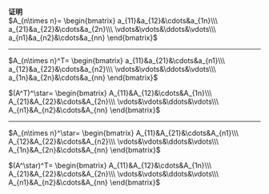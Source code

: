 **证明**  
 $A_{n\times n}=  
\begin{bmatrix}  
a_{11}&a_{12}&\cdots&a_{1n}\\\   
a_{21}&a_{22}&\cdots&a_{2n}\\\   
\vdots&\vdots&\ddots&\vdots\\\   
a_{n1}&a_{n2}&\cdots&a_{nn}  
\end{bmatrix}$   
  
---  
 $A_{n\times n}^T=  
\begin{bmatrix}  
a_{11}&a_{21}&\cdots&a_{n1}\\\   
a_{12}&a_{22}&\cdots&a_{n2}\\\   
\vdots&\vdots&\ddots&\vdots\\\   
a_{1n}&a_{2n}&\cdots&a_{nn}  
\end{bmatrix}$   
  
 $(A^T)^\star=  
\begin{bmatrix}  
A_{11}&A_{12}&\cdots&A_{1n}\\\   
A_{21}&A_{22}&\cdots&A_{2n}\\\   
\vdots&\vdots&\ddots&\vdots\\\   
A_{n1}&A_{n2}&\cdots&A_{nn}  
\end{bmatrix}$   
  
---  
 $A_{n\times n}^\star=  
\begin{bmatrix}  
A_{11}&A_{21}&\cdots&A_{n1}\\\   
A_{12}&A_{22}&\cdots&A_{n2}\\\   
\vdots&\vdots&\ddots&\vdots\\\   
A_{1n}&A_{2n}&\cdots&A_{nn}  
\end{bmatrix}$   
  
 $(A^\star)^T=  
\begin{bmatrix}  
A_{11}&A_{12}&\cdots&A_{1n}\\\   
A_{21}&A_{22}&\cdots&A_{2n}\\\   
\vdots&\vdots&\ddots&\vdots\\\   
A_{n1}&A_{n2}&\cdots&A_{nn}  
\end{bmatrix}$   
